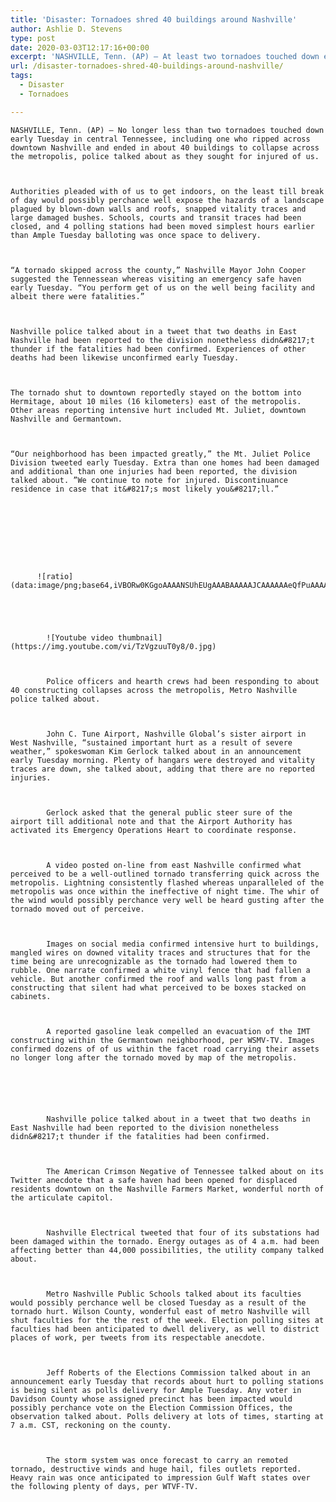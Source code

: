 ```yaml
---
title: 'Disaster: Tornadoes shred 40 buildings around Nashville'
author: Ashlie D. Stevens
type: post
date: 2020-03-03T12:17:16+00:00
excerpt: 'NASHVILLE, Tenn. (AP) — At least two tornadoes touched down early Tuesday in central Tennessee, including one that ripped across downtown Nashville and caused about 40 buildings to collapse around the city, police said as they searched for injured people. Authorities pleaded with people to stay indoors, at least until daybreak could reveal the dangers&hellip;'
url: /disaster-tornadoes-shred-40-buildings-around-nashville/
tags:
  - Disaster
  - Tornadoes

---
```

  
    NASHVILLE, Tenn. (AP) — No longer less than two tornadoes touched down early Tuesday in central Tennessee, including one who ripped across downtown Nashville and ended in about 40 buildings to collapse across the metropolis, police talked about as they sought for injured of us.
  
  
  
    Authorities pleaded with of us to get indoors, on the least till break of day would possibly perchance well expose the hazards of a landscape plagued by blown-down walls and roofs, snapped vitality traces and large damaged bushes. Schools, courts and transit traces had been closed, and 4 polling stations had been moved simplest hours earlier than Ample Tuesday balloting was once space to delivery.
  
  
  
    “A tornado skipped across the county,” Nashville Mayor John Cooper suggested the Tennessean whereas visiting an emergency safe haven early Tuesday. “You perform get of us on the well being facility and albeit there were fatalities.”
  
  
  
    Nashville police talked about in a tweet that two deaths in East Nashville had been reported to the division nonetheless didn&#8217;t thunder if the fatalities had been confirmed. Experiences of other deaths had been likewise unconfirmed early Tuesday.
  
  
  
    The tornado shut to downtown reportedly stayed on the bottom into Hermitage, about 10 miles (16 kilometers) east of the metropolis. Other areas reporting intensive hurt included Mt. Juliet, downtown Nashville and Germantown.
  
  
  
    “Our neighborhood has been impacted greatly,” the Mt. Juliet Police Division tweeted early Tuesday. Extra than one homes had been damaged and additional than one injuries had been reported, the division talked about. ”We continue to note for injured. Discontinuance residence in case that it&#8217;s most likely you&#8217;ll.”
  
  
  
    
      
        
        
        
        
          ![ratio](data:image/png;base64,iVBORw0KGgoAAAANSUhEUgAAABAAAAAJCAAAAAAeQfPuAAAAC0lEQVQYGWMYrAAAAJkAAWzZLOIAAAAASUVORK5CIIA=) 
          
          
          
          
          
            ![Youtube video thumbnail](https://img.youtube.com/vi/TzVgzuuT0y8/0.jpg)
            
          
          
            Police officers and hearth crews had been responding to about 40 constructing collapses across the metropolis, Metro Nashville police talked about.
          
          
          
            John C. Tune Airport, Nashville Global’s sister airport in West Nashville, “sustained important hurt as a result of severe weather,” spokeswoman Kim Gerlock talked about in an announcement early Tuesday morning. Plenty of hangars were destroyed and vitality traces are down, she talked about, adding that there are no reported injuries.
          
          
          
            Gerlock asked that the general public steer sure of the airport till additional note and that the Airport Authority has activated its Emergency Operations Heart to coordinate response.
          
          
          
            A video posted on-line from east Nashville confirmed what perceived to be a well-outlined tornado transferring quick across the metropolis. Lightning consistently flashed whereas unparalleled of the metropolis was once within the ineffective of night time. The whir of the wind would possibly perchance very well be heard gusting after the tornado moved out of perceive.
          
          
          
            Images on social media confirmed intensive hurt to buildings, mangled wires on downed vitality traces and structures that for the time being are unrecognizable as the tornado had lowered them to rubble. One narrate confirmed a white vinyl fence that had fallen a vehicle. But another confirmed the roof and walls long past from a constructing that silent had what perceived to be boxes stacked on cabinets.
          
          
          
            A reported gasoline leak compelled an evacuation of the IMT constructing within the Germantown neighborhood, per WSMV-TV. Images confirmed dozens of of us within the facet road carrying their assets no longer long after the tornado moved by map of the metropolis.
          
          
          
          
          
          
            Nashville police talked about in a tweet that two deaths in East Nashville had been reported to the division nonetheless didn&#8217;t thunder if the fatalities had been confirmed.
          
          
          
            The American Crimson Negative of Tennessee talked about on its Twitter anecdote that a safe haven had been opened for displaced residents downtown on the Nashville Farmers Market, wonderful north of the articulate capitol.
          
          
          
            Nashville Electrical tweeted that four of its substations had been damaged within the tornado. Energy outages as of 4 a.m. had been affecting better than 44,000 possibilities, the utility company talked about.
          
          
          
            Metro Nashville Public Schools talked about its faculties would possibly perchance well be closed Tuesday as a result of the tornado hurt. Wilson County, wonderful east of metro Nashville will shut faculties for the the rest of the week. Election polling sites at faculties had been anticipated to dwell delivery, as well to district places of work, per tweets from its respectable anecdote.
          
          
          
            Jeff Roberts of the Elections Commission talked about in an announcement early Tuesday that records about hurt to polling stations is being silent as polls delivery for Ample Tuesday. Any voter in Davidson County whose assigned precinct has been impacted would possibly perchance vote on the Election Commission Offices, the observation talked about. Polls delivery at lots of times, starting at 7 a.m. CST, reckoning on the county.
          
          
          
            The storm system was once forecast to carry an remoted tornado, destructive winds and huge hail, files outlets reported. Heavy rain was once anticipated to impression Gulf Waft states over the following plenty of days, per WTVF-TV.
          